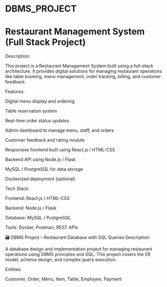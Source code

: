 # DBMS_PROJECT

# Restaurant Management System (Full Stack Project)
Description:

This project is a Restaurant Management System built using a full-stack architecture. It provides digital solutions for managing restaurant operations like table booking, menu management, order tracking, billing, and customer feedback.

Features:

Digital menu display and ordering

Table reservation system

Real-time order status updates

Admin dashboard to manage menu, staff, and orders

Customer feedback and rating module

Responsive frontend built using React.js / HTML-CSS

Backend API using Node.js / Flask

MySQL / PostgreSQL for data storage

Dockerized deployment (optional)

Tech Stack:

Frontend: React.js / HTML-CSS

Backend: Node.js / Flask

Database: MySQL / PostgreSQL

Tools: Docker, Postman, REST APIs

🗃️ DBMS Project – Restaurant Database with SQL Queries
Description:

A database design and implementation project for managing restaurant operations using DBMS principles and SQL. This project covers the ER model, schema design, and complex query execution.

Entities:

Customer, Order, Menu, Item, Table, Employee, Payment
